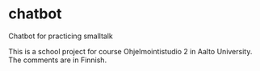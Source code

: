 # chatbot
Chatbot for practicing smalltalk

This is a school project for course Ohjelmointistudio 2 in Aalto University.
The comments are in Finnish.
